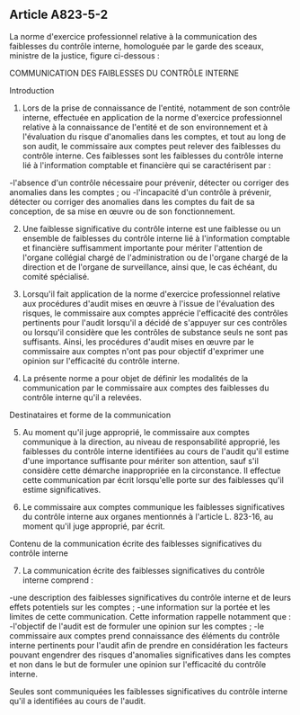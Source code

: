 Article A823-5-2
----
La norme d'exercice professionnel relative à la communication des faiblesses du
contrôle interne, homologuée par le garde des sceaux, ministre de la justice,
figure ci-dessous :


COMMUNICATION DES FAIBLESSES DU CONTRÔLE INTERNE

Introduction

1. Lors de la prise de connaissance de l'entité, notamment de son contrôle
interne, effectuée en application de la norme d'exercice professionnel relative
à la connaissance de l'entité et de son environnement et à l'évaluation du
risque d'anomalies dans les comptes, et tout au long de son audit, le
commissaire aux comptes peut relever des faiblesses du contrôle interne. Ces
faiblesses sont les faiblesses du contrôle interne lié à l'information comptable
et financière qui se caractérisent par :

-l'absence d'un contrôle nécessaire pour prévenir, détecter ou corriger des
anomalies dans les comptes ; ou -l'incapacité d'un contrôle à prévenir, détecter
ou corriger des anomalies dans les comptes du fait de sa conception, de sa mise
en œuvre ou de son fonctionnement.

2. Une faiblesse significative du contrôle interne est une faiblesse ou un
ensemble de faiblesses du contrôle interne lié à l'information comptable et
financière suffisamment importante pour mériter l'attention de l'organe
collégial chargé de l'administration ou de l'organe chargé de la direction et de
l'organe de surveillance, ainsi que, le cas échéant, du comité spécialisé.

3. Lorsqu'il fait application de la norme d'exercice professionnel relative aux
procédures d'audit mises en œuvre à l'issue de l'évaluation des risques, le
commissaire aux comptes apprécie l'efficacité des contrôles pertinents pour
l'audit lorsqu'il a décidé de s'appuyer sur ces contrôles ou lorsqu'il considère
que les contrôles de substance seuls ne sont pas suffisants. Ainsi, les
procédures d'audit mises en œuvre par le commissaire aux comptes n'ont pas pour
objectif d'exprimer une opinion sur l'efficacité du contrôle interne.

4. La présente norme a pour objet de définir les modalités de la communication
par le commissaire aux comptes des faiblesses du contrôle interne qu'il a
relevées.


Destinataires et forme de la communication

5. Au moment qu'il juge approprié, le commissaire aux comptes communique à la
direction, au niveau de responsabilité approprié, les faiblesses du contrôle
interne identifiées au cours de l'audit qu'il estime d'une importance suffisante
pour mériter son attention, sauf s'il considère cette démarche inappropriée en
la circonstance. Il effectue cette communication par écrit lorsqu'elle porte sur
des faiblesses qu'il estime significatives.

6. Le commissaire aux comptes communique les faiblesses significatives du
contrôle interne aux organes mentionnés à l'article L. 823-16, au moment qu'il
juge approprié, par écrit.


Contenu de la communication écrite des faiblesses significatives du contrôle
interne

7. La communication écrite des faiblesses significatives du contrôle interne
comprend :

-une description des faiblesses significatives du contrôle interne et de leurs
effets potentiels sur les comptes ; -une information sur la portée et les
limites de cette communication. Cette information rappelle notamment que :
-l'objectif de l'audit est de formuler une opinion sur les comptes ; -le
commissaire aux comptes prend connaissance des éléments du contrôle interne
pertinents pour l'audit afin de prendre en considération les facteurs pouvant
engendrer des risques d'anomalies significatives dans les comptes et non dans le
but de formuler une opinion sur l'efficacité du contrôle interne.

Seules sont communiquées les faiblesses significatives du contrôle interne qu'il
a identifiées au cours de l'audit.
